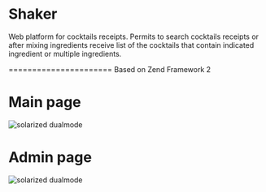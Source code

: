 Shaker
=======================
Web platform for cocktails receipts.
Permits to search cocktails receipts or after mixing ingredients receive list of the cocktails that contain indicated ingredient or multiple ingredients.

======================
Based on Zend Framework 2


Main page
======================
![solarized dualmode](https://raw.github.com/VadimDez/shaker/master/mainPage.png)


Admin page
======================
![solarized dualmode](https://raw.github.com/VadimDez/shaker/master/adminPage.png)
